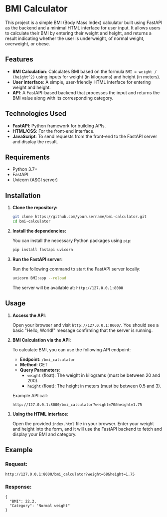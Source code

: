 

# BMI Calculator

This project is a simple BMI (Body Mass Index) calculator built using FastAPI as the backend and a minimal HTML interface for user input. It allows users to calculate their BMI by entering their weight and height, and returns a result indicating whether the user is underweight, of normal weight, overweight, or obese.

## Features
- **BMI Calculation**: Calculates BMI based on the formula `BMI = weight / (height^2)` using inputs for weight (in kilograms) and height (in meters).
- **User Interface**: A simple, user-friendly HTML interface for entering weight and height.
- **API**: A FastAPI-based backend that processes the input and returns the BMI value along with its corresponding category.

## Technologies Used
- **FastAPI**: Python framework for building APIs.
- **HTML/CSS**: For the front-end interface.
- **JavaScript**: To send requests from the front-end to the FastAPI server and display the result.

## Requirements
- Python 3.7+
- FastAPI
- Uvicorn (ASGI server)

## Installation

1. **Clone the repository:**

   ```bash
   git clone https://github.com/yourusername/bmi-calculator.git
   cd bmi-calculator
   ```

2. **Install the dependencies:**

   You can install the necessary Python packages using `pip`:

   ```bash
   pip install fastapi uvicorn
   ```

3. **Run the FastAPI server:**

   Run the following command to start the FastAPI server locally:

   ```bash
   uvicorn BMI:app --reload
   ```

   The server will be available at: `http://127.0.0.1:8000`

## Usage

1. **Access the API**:
   
   Open your browser and visit `http://127.0.0.1:8000/`. You should see a basic "Hello, World!" message confirming that the server is running.

2. **BMI Calculation via the API**:

   To calculate BMI, you can use the following API endpoint:

   - **Endpoint**: `/bmi_calculator`
   - **Method**: GET
   - **Query Parameters**:
     - `weight` (float): The weight in kilograms (must be between 20 and 200).
     - `height` (float): The height in meters (must be between 0.5 and 3).
   
   Example API call:
   ```
   http://127.0.0.1:8000/bmi_calculator?weight=70&height=1.75
   ```

3. **Using the HTML interface**:
   
   Open the provided `index.html` file in your browser. Enter your weight and height into the form, and it will use the FastAPI backend to fetch and display your BMI and category.

## Example

### Request:
```
http://127.0.0.1:8000/bmi_calculator?weight=68&height=1.75
```

### Response:
```
{
  "BMI": 22.2,
  "Category": "Normal weight"
}
```

